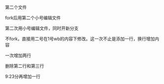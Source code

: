 第二个文件

fork后用第二个小号编辑文件

第二次用小号编辑文件，同时开新分支

不fork，直接用二号在1号wb的内容下修改。这一次不止是添加一行，换行增加内容

一次增加两行

删除第二行和第三行

9:23分再增加一行
